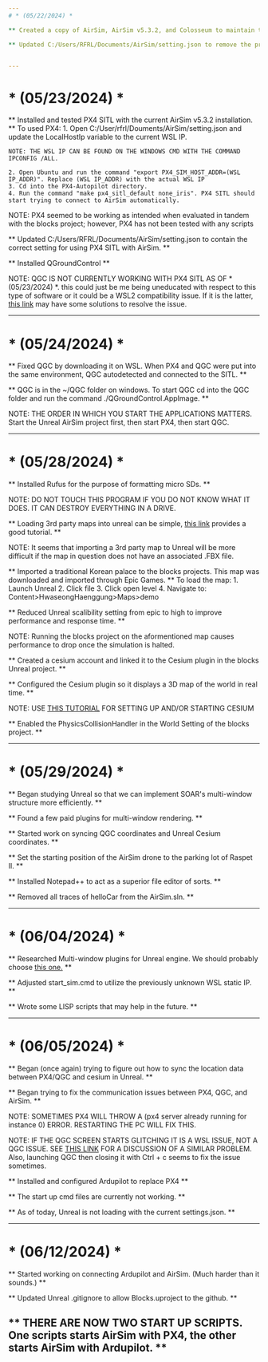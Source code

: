 ```yaml
---
# * (05/22/2024) *

** Created a copy of AirSim, AirSim v5.3.2, and Colosseum to maintain their current state as a backup. **

** Updated C:/Users/RFRL/Documents/AirSim/setting.json to remove the prompt to start the AirSim simulation as a car. **


---
```

# * (05/23/2024) *

** Installed and tested PX4 SITL with the current AirSim v5.3.2 installation. **
	To used PX4:
	1. Open C:/User/rfrl/Douments/AirSim/setting.json and update the LocalHostIp variable to the current WSL IP. 

	NOTE: THE WSL IP CAN BE FOUND ON THE WINDOWS CMD WITH THE COMMAND IPCONFIG /ALL.

	2. Open Ubuntu and run the command "export PX4_SIM_HOST_ADDR=(WSL IP_ADDR)". Replace (WSL IP_ADDR) with the actual WSL IP
	3. Cd into the PX4-Autopilot directory.
	4. Run the command "make px4_sitl_default none_iris". PX4 SITL should start trying to connect to AirSim automatically.

NOTE: PX4 seemed to be working as intended when evaluated in tandem with the blocks project; however, PX4 has not been tested with any scripts

** Updated C:/Users/RFRL/Documents/AirSim/setting.json to contain the correct setting for using PX4 SITL with AirSim. **

** Installed QGroundControl **

NOTE: QGC IS NOT CURRENTLY WORKING WITH PX4 SITL AS OF * (05/23/2024) *. this could just be me being uneducated with respect to this type of software or it could be a WSL2 compatibility issue. If it is the latter, [this link](https://github.com/PX4/PX4-Autopilot/issues/17610) may have some solutions to resolve the issue.


---
# * (05/24/2024) *

** Fixed QGC by downloading it on WSL. When PX4 and QGC were put into the same environment, QGC autodetected and connected to the SITL. **

** QGC is in the ~/QGC folder on windows. To start QGC cd into the QGC folder and run the command ./QGroundControl.AppImage. **

NOTE: THE ORDER IN WHICH YOU START THE APPLICATIONS MATTERS. Start the Unreal AirSim project first, then start PX4, then start QGC.


---
# * (05/28/2024) *

** Installed Rufus for the purpose of formatting micro SDs. **

NOTE: DO NOT TOUCH THIS PROGRAM IF YOU DO NOT KNOW WHAT IT DOES. IT CAN DESTROY EVERYTHING IN A DRIVE.

** Loading 3rd party maps into unreal can be simple, [this link](https://youtu.be/y09VbdQWvQY?si=qfFHkwHqYp8SNK0R) provides a good tutorial. **

NOTE: It seems that importing a 3rd party map to Unreal will be more difficult if the map in question does not have an associated .FBX file.

** Imported a traditional Korean palace to the blocks projects. This map was downloaded and imported through Epic Games. **
	To load the map:
	1. Launch Unreal
	2. Click file 
	3. Click open level
	4. Navigate to: Content>HwaseongHaenggung>Maps>demo

** Reduced Unreal scalibility setting from epic to high to improve performance and response time. **

NOTE: Running the blocks project on the aformentioned map causes performance to drop once the simulation is halted.

** Created a cesium account and linked it to the Cesium plugin in the blocks Unreal project. **

** Configured the Cesium plugin so it displays a 3D map of the world in real time. **

NOTE: USE [THIS TUTORIAL](https://www.youtube.com/watch?v=Eib5YmHieuk) FOR SETTING UP AND/OR STARTING CESIUM 

** Enabled the PhysicsCollisionHandler in the World Setting of the blocks project. **


---
# * (05/29/2024) *

** Began studying Unreal so that we can implement SOAR's multi-window structure more efficiently. **

** Found a few paid plugins for multi-window rendering. **

** Started work on syncing QGC coordinates and Unreal Cesium coordinates. **

** Set the starting position of the AirSim drone to the parking lot of Raspet II. **

** Installed Notepad++ to act as a superior file editor of sorts. **

** Removed all traces of helloCar from the AirSim.sln. **


---
# * (06/04/2024) *

** Researched Multi-window plugins for Unreal engine. We should probably choose [this one.](https://www.unrealengine.com/marketplace/en-US/product/multi-window-extension) **

** Adjusted start_sim.cmd to utilize the previously unknown WSL static IP. **

** Wrote some LISP scripts that may help in the future. **


---
# * (06/05/2024) *

** Began (once again) trying to figure out how to sync the location data between PX4/QGC and cesium in Unreal. **

** Began trying to fix the communication issues between PX4, QGC, and AirSim. **

NOTE: SOMETIMES PX4 WILL THROW A (px4 server already running for instance 0) ERROR. RESTARTING THE PC WILL FIX THIS.

NOTE: IF THE QGC SCREEN STARTS GLITCHING IT IS A WSL ISSUE, NOT A QGC ISSUE. SEE [THIS LINK](https://github.com/microsoft/wslg/issues/1148) FOR A DISCUSSION OF A SIMILAR PROBLEM. Also, launching QGC then closing it with Ctrl + c seems to fix the issue sometimes.

** Installed and configured Ardupilot to replace PX4 **

** The start up cmd files are currently not working. **

** As of today, Unreal is not loading with the current settings.json. **


---
# * (06/12/2024) *

** Started working on connecting Ardupilot and AirSim. (Much harder than it sounds.) **

** Updated Unreal .gitignore to allow Blocks.uproject to the github. **

** THERE ARE NOW TWO START UP SCRIPTS. One scripts starts AirSim with PX4, the other starts AirSim with Ardupilot. **
---